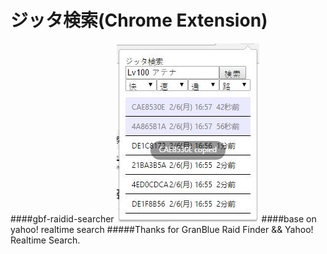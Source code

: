 # ジッタ検索(Chrome Extension)
####gbf-raidid-searcher
![image](https://github.com/DipAnchor/gbf-raidid-searcher/blob/master/image/20170206155809.jpg)
####base on yahoo! realtime search
#####Thanks for GranBlue Raid Finder && Yahoo! Realtime Search.
